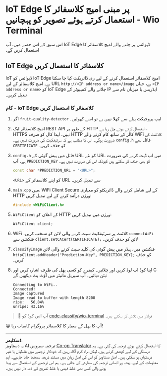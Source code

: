 <!--
CO_OP_TRANSLATOR_METADATA:
{
  "original_hash": "48ac21ec80329c930db7b84bd6b592ec",
  "translation_date": "2025-08-26T22:03:30+00:00",
  "source_file": "4-manufacturing/lessons/3-run-fruit-detector-edge/wio-terminal.md",
  "language_code": "ur"
}
-->
# IoT Edge پر مبنی امیج کلاسفائر کا استعمال کرتے ہوئے تصویر کو پہچانیں - Wio Terminal

اس سبق کے اس حصے میں، آپ IoT Edge ڈیوائس پر چلنے والے امیج کلاسفائر کا استعمال کریں گے۔

## IoT Edge کلاسفائر کا استعمال کریں

IoT ڈیوائس کو IoT Edge امیج کلاسفائر استعمال کرنے کے لیے ری ڈائریکٹ کیا جا سکتا ہے۔ امیج کلاسفائر کے لیے URL `http://<IP address or name>/image` ہے، جہاں `<IP address or name>` کو IoT Edge چلانے والے کمپیوٹر کے IP ایڈریس یا میزبان نام سے تبدیل کریں۔

### کام - IoT Edge کلاسفائر کا استعمال کریں

1. اگر `fruit-quality-detector` ایپ پروجیکٹ پہلے سے کھلا نہیں ہے تو اسے کھولیں۔

1. امیج کلاسفائر ایک REST API کے طور پر HTTP استعمال کرتے ہوئے چل رہا ہے، HTTPS نہیں، لہذا کال کو صرف HTTP کالز کے ساتھ کام کرنے والے WiFi کلائنٹ کی ضرورت ہوگی۔ اس کا مطلب ہے کہ سرٹیفکیٹ کی ضرورت نہیں ہے۔ `config.h` فائل سے `CERTIFICATE` کو حذف کریں۔

1. `config.h` فائل میں پیش گوئی کے URL کو نئے URL میں اپ ڈیٹ کرنے کی ضرورت ہے۔ آپ `PREDICTION_KEY` کو بھی حذف کر سکتے ہیں کیونکہ اس کی ضرورت نہیں ہے۔

    ```cpp
    const char *PREDICTION_URL = "<URL>";
    ```

    `<URL>` کو اپنے کلاسفائر کے URL سے تبدیل کریں۔

1. `main.cpp` میں، WiFi Client Secure کے لیے شامل کرنے والے ڈائریکٹو کو معیاری HTTP ورژن درآمد کرنے کے لیے تبدیل کریں:

    ```cpp
    #include <WiFiClient.h>
    ```

1. `WiFiClient` کے اعلان کو HTTP ورژن میں تبدیل کریں:

    ```cpp
    WiFiClient client;
    ```

1. WiFi کلائنٹ پر سرٹیفکیٹ سیٹ کرنے والی لائن کو منتخب کریں۔ `connectWiFi` فنکشن سے `client.setCACert(CERTIFICATE);` لائن کو حذف کریں۔

1. `classifyImage` فنکشن میں، ہیڈر میں پیش گوئی کی کلید سیٹ کرنے والی لائن `httpClient.addHeader("Prediction-Key", PREDICTION_KEY);` کو حذف کریں۔

1. اپنا کوڈ اپ لوڈ کریں اور چلائیں۔ کیمرے کو کسی پھل کی طرف اشارہ کریں اور C بٹن دبائیں۔ آپ سیریل مانیٹر میں آؤٹ پٹ دیکھیں گے:

    ```output
    Connecting to WiFi..
    Connected!
    Image captured
    Image read to buffer with length 8200
    ripe:   56.84%
    unripe: 43.16%
    ```

> 💁 آپ اس کوڈ کو [code-classify/wio-terminal](../../../../../4-manufacturing/lessons/3-run-fruit-detector-edge/code-classify/wio-terminal) فولڈر میں تلاش کر سکتے ہیں۔

😀 آپ کا پھل کے معیار کا کلاسفائر پروگرام کامیاب رہا!

---

**ڈسکلیمر**:  
یہ دستاویز AI ترجمہ سروس [Co-op Translator](https://github.com/Azure/co-op-translator) کا استعمال کرتے ہوئے ترجمہ کی گئی ہے۔ ہم درستگی کے لیے کوشش کرتے ہیں، لیکن براہ کرم آگاہ رہیں کہ خودکار ترجمے میں غلطیاں یا غیر درستیاں ہو سکتی ہیں۔ اصل دستاویز کو اس کی اصل زبان میں مستند ذریعہ سمجھا جانا چاہیے۔ اہم معلومات کے لیے، پیشہ ور انسانی ترجمہ کی سفارش کی جاتی ہے۔ ہم اس ترجمے کے استعمال سے پیدا ہونے والی کسی بھی غلط فہمی یا غلط تشریح کے ذمہ دار نہیں ہیں۔